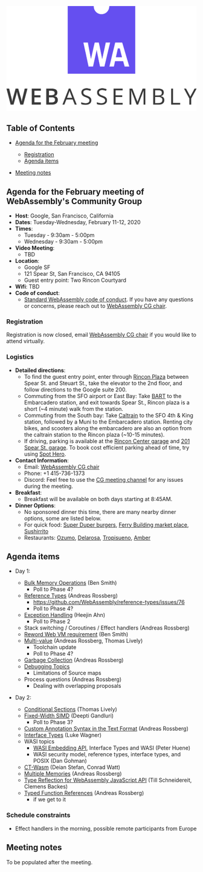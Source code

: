 ![WebAssembly logo](/images/WebAssembly.png)

## Table of Contents

* [Agenda for the February meeting](#agenda-for-the-february-meeting-of-webassemblys-community-group)
    
   * [Registration](#registration)
   * [Agenda items](#agenda-items)

* [Meeting notes](#meeting-notes)


## Agenda for the February meeting of WebAssembly's Community Group

- **Host**: Google, San Francisco, California
- **Dates**: Tuesday-Wednesday, February 11-12, 2020
- **Times**:
    - Tuesday - 9:30am - 5:00pm
    - Wednesday - 9:30am - 5:00pm
- **Video Meeting**:
    - TBD
- **Location**:
    - Google SF
    - 121 Spear St, San Francisco, CA 94105
    - Guest entry point: Two Rincon Courtyard 
- **Wifi**: TBD
- **Code of conduct**:
    - [Standard WebAssembly code of conduct](https://github.com/WebAssembly/design/blob/master/CodeOfConduct.md).  If you have any questions or concerns, please reach out to [WebAssembly CG chair](mailto:webassembly-cg-chair@chromium.org). 

### Registration

Registration is now closed, email [WebAssembly CG chair](mailto:webassembly-cg-chair@chromium.org) if you would like to attend virtually.

### Logistics
 - **Detailed directions**:
   - To find the guest entry point, enter through [Rincon Plaza](https://www.google.com/maps/place/Rincon+Plaza/@37.7918452,-122.393054,19.38z/data=!4m5!3m4!1s0x8085806501256341:0xd2925591bdb82d02!8m2!3d37.7921129!4d-122.392701) between Spear St. and Steuart St., take the elevator to the 2nd floor, and follow directions to the Google suite 200. 
   - Commuting from the SFO airport or East Bay: Take [BART](https://www.bart.gov/planner) to the Embarcadero station, and exit towards Spear St., Rincon plaza is a short (~4 minute) walk from the station. 
   - Commuting from the South bay: Take [Caltrain](http://www.caltrain.com/main.html) to the SFO 4th & King station, followed by a Muni to the Embarcadero station. Renting city bikes, and scooters along the embarcadero are also an option from the caltrain station to the Rincon plaza (~10-15 minutes).
   - If driving, parking is available at the [Rincon Center garage](https://www.parkme.com/lot/28916/rincon-center-san-francisco-ca) and [201 Spear St. garage](https://www.parkme.com/lot/79009/201-spear-st). To book cost efficient parking ahead of time, try using [Spot Hero](https://spothero.com/).
- **Contact Information**:
  - Email: [WebAssembly CG chair](mailto:webassembly-cg-chair@chromium.org)
  - Phone: +1 415-736-1373
  - Discord: Feel free to use the [CG meeting channel](https://discord.gg/vXgyKzy) for any issues during the meeting. 
- **Breakfast**:
  - Breakfast will be available on both days starting at 8:45AM.
- **Dinner Options**:
  - No sponsored dinner this time, there are many nearby dinner options, some are listed below. 
  - For quick food: [Super Duper burgers](https://goo.gl/maps/KqQZGFGUMrUeUJ269), [Ferry Building market place](https://goo.gl/maps/akKwbRqBafJR1B3SA), [Sushirrito](https://goo.gl/maps/DgCkooDgzJD2JdLj8)
  - Restaurants: [Ozumo](https://g.page/OzumoSanFrancisco?share), [Delarosa](https://goo.gl/maps/cmY5yA4kMDU3PCFP7), [Tropisueno](https://g.page/tropisueno?share), [Amber](https://goo.gl/maps/6auUT1zUE1EviLx16)
  
## Agenda items

 - Day 1:
   - [Bulk Memory Operations](https://github.com/WebAssembly/bulk-memory-operations) (Ben Smith)
     - Poll to Phase 4? 
   - [Reference Types](https://github.com/WebAssembly/reference-types) (Andreas Rossberg)
     - https://github.com/WebAssembly/reference-types/issues/76
     - Poll to Phase 4?
   - [Exception Handling](https://github.com/WebAssembly/exception-handling) (Heejin Ahn)
     - Poll to Phase 2
   - Stack switching / Coroutines / Effect handlers (Andreas Rossberg)
   - [Reword Web VM requirement](https://github.com/WebAssembly/meetings/issues/350) (Ben Smith)
   - [Multi-value](https://github.com/WebAssembly/multi-value) (Andreas Rossberg, Thomas Lively)
     - Toolchain update
     - Poll to Phase 4?
   - [Garbage Collection](https://github.com/WebAssembly/gc) (Andreas Rossberg)
   - [Debugging Topics](https://github.com/WebAssembly/debugging/issues)
     - Limitations of Source maps
   - Process questions (Andreas Rossberg)
     - Dealing with overlapping proposals

- Day 2:
  - [Conditional Sections](https://github.com/WebAssembly/conditional-sections) (Thomas Lively)
  - [Fixed-Width SIMD](https://github.com/webassembly/simd) (Deepti Gandluri)
    - Poll to Phase 3?
  - [Custom Annotation Syntax in the Text Format](https://github.com/WebAssembly/annotations) (Andreas Rossberg)
  - [Interface Types](https://github.com/WebAssembly/interface-types) (Luke Wagner)
  - WASI topics
    - [WASI Embedding API](https://github.com/WebAssembly/WASI/issues/149), Interface Types and WASI (Peter Huene)
    - WASI security model, reference types, interface types, and POSIX (Dan Gohman)
  - [CT-Wasm](https://github.com/PLSysSec/ct-wasm) (Deian Stefan, Conrad Watt)
  - [Multiple Memories](https://github.com/WebAssembly/multi-memory) (Andreas Rossberg)
  - [Type Reflection for WebAssembly JavaScript API](https://github.com/WebAssembly/js-types) (Till Schneidereit, Clemens Backes)
  - [Typed Function References](https://github.com/WebAssembly/function-references/issues) (Andreas Rossberg)
    - if we get to it
 
### Schedule constraints

- Effect handlers in the morning, possible remote participants from Europe

## Meeting notes
To be populated after the meeting.
